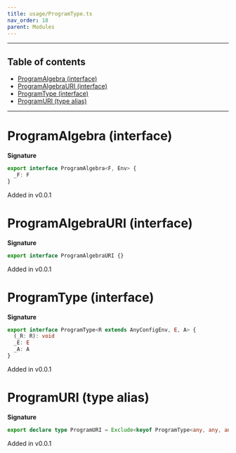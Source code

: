 ```yaml
---
title: usage/ProgramType.ts
nav_order: 18
parent: Modules
---
```


---

<h2 class="text-delta">Table of contents</h2>

- [ProgramAlgebra (interface)](#programalgebra-interface)
- [ProgramAlgebraURI (interface)](#programalgebrauri-interface)
- [ProgramType (interface)](#programtype-interface)
- [ProgramURI (type alias)](#programuri-type-alias)

---

# ProgramAlgebra (interface)

**Signature**

```ts
export interface ProgramAlgebra<F, Env> {
  _F: F
}
```

Added in v0.0.1

# ProgramAlgebraURI (interface)

**Signature**

```ts
export interface ProgramAlgebraURI {}
```

Added in v0.0.1

# ProgramType (interface)

**Signature**

```ts
export interface ProgramType<R extends AnyConfigEnv, E, A> {
  (_R: R): void
  _E: E
  _A: A
}
```

Added in v0.0.1

# ProgramURI (type alias)

**Signature**

```ts
export declare type ProgramURI = Exclude<keyof ProgramType<any, any, any>, '_E' | '_A' | '_R'>
```

Added in v0.0.1
